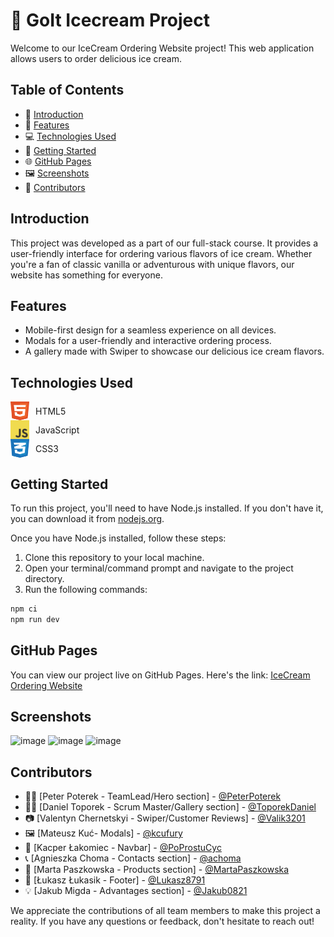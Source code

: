 # 🍦 GoIt Icecream Project

Welcome to our IceCream Ordering Website project! This web application allows users to order
delicious ice cream.

## Table of Contents

- 📝 [Introduction](#introduction)
- 🌟 [Features](#features)
- 💻 [Technologies Used](#technologies-used)
- 🚀 [Getting Started](#getting-started)
- 🌐 [GitHub Pages](#github-pages)
- 🖼️ [Screenshots](#screenshots)
- 🤝 [Contributors](#contributors)

## Introduction

This project was developed as a part of our full-stack course. It provides a user-friendly interface
for ordering various flavors of ice cream. Whether you're a fan of classic vanilla or adventurous
with unique flavors, our website has something for everyone.

## Features

- Mobile-first design for a seamless experience on all devices.
- Modals for a user-friendly and interactive ordering process.
- A gallery made with Swiper to showcase our delicious ice cream flavors.

## Technologies Used

<div style="display: flex; align-items: center;">
  <img src="./html.svg" alt="HTML5" width="30" height="30" style="margin-right: 10px;"> HTML5
</div>
<div style="display: flex; align-items: center;">
  <img src="./javascript.svg" alt="JavaScript" width="30" height="30" style="margin-right: 10px;"> JavaScript
</div>
<div style="display: flex; align-items: center;">
  <img src="./css.svg" alt="CSS3" width="30" height="30" style="margin-right: 10px;"> CSS3
</div>

## Getting Started

To run this project, you'll need to have Node.js installed. If you don't have it, you can download
it from [nodejs.org](https://nodejs.org/).

Once you have Node.js installed, follow these steps:

1. Clone this repository to your local machine.
2. Open your terminal/command prompt and navigate to the project directory.
3. Run the following commands:

```bash
npm ci
npm run dev
```

## GitHub Pages

You can view our project live on GitHub Pages. Here's the link:
[IceCream Ordering Website](https://peterpoterek.github.io/goit-icecream-copy/)

## Screenshots

![image](https://github.com/PeterPoterek/goit-icecream-project/assets/86746994/d5356f4c-c770-4d67-96d0-a4dcfc129bff)
![image](https://github.com/PeterPoterek/goit-icecream-project/assets/86746994/a23529af-9e0b-496f-bfd9-95e38ab25fd7)
![image](https://github.com/PeterPoterek/goit-icecream-project/assets/86746994/6d2561e8-1438-4992-8496-58f6ee883b06)

## Contributors

- 🧑‍💻 [Peter Poterek - TeamLead/Hero section] - [@PeterPoterek](https://github.com/PeterPoterek)
- 🧑‍💼 [Daniel Toporek - Scrum Master/Gallery section] -
  [@ToporekDaniel](https://github.com/ToporekDaniel)
- 📷 [Valentyn Chernetskyi - Swiper/Customer Reviews] - [@Valik3201](https://github.com/Valik3201)
- 🖼️ [Mateusz Kuć- Modals] - [@kcufury](https://github.com/kcufury)
- 🍦 [Kacper Łakomiec - Navbar] - [@PoProstuCyc](https://github.com/PoProstuCyc)
- 📞 [Agnieszka Choma - Contacts section] - [@achoma](https://github.com/achoma)
- 🍨 [Marta Paszkowska - Products section] - [@MartaPaszkowska](https://github.com/MartaPaszkowska)
- 🍭 [Łukasz Łukasik - Footer] - [@Lukasz8791](https://github.com/Lukasz8791)
- 💡 [Jakub Migda - Advantages section] - [@Jakub0821](https://github.com/Jakub0821)

We appreciate the contributions of all team members to make this project a reality. If you have any
questions or feedback, don't hesitate to reach out!
